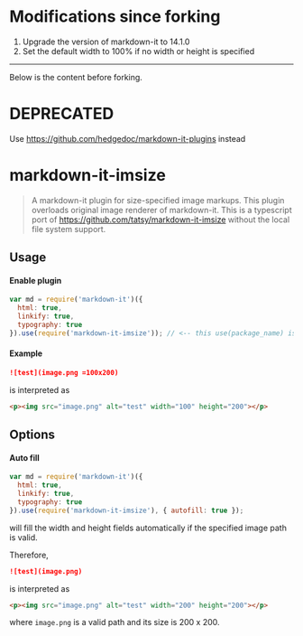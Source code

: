 <!--
SPDX-FileCopyrightText: 2020 The HedgeDoc developers (see AUTHORS file)

SPDX-License-Identifier: CC0-1.0
-->

# Modifications since forking

1. Upgrade the version of markdown-it to 14.1.0
2. Set the default width to 100% if no width or height is specified

-------------------------------

Below is the content before forking.

# DEPRECATED

Use https://github.com/hedgedoc/markdown-it-plugins instead

# markdown-it-imsize
> A markdown-it plugin for size-specified image markups. This plugin overloads original image renderer of markdown-it.
> This is a typescript port of https://github.com/tatsy/markdown-it-imsize without the local file system support.

## Usage

#### Enable plugin

```js
var md = require('markdown-it')({
  html: true,
  linkify: true,
  typography: true
}).use(require('markdown-it-imsize')); // <-- this use(package_name) is required
```

#### Example

```md
![test](image.png =100x200)
```

is interpreted as

```html
<p><img src="image.png" alt="test" width="100" height="200"></p>
```

## Options

#### Auto fill

```js
var md = require('markdown-it')({
  html: true,
  linkify: true,
  typography: true
}).use(require('markdown-it-imsize'), { autofill: true });
```

will fill the width and height fields automatically if the specified image path is valid.

Therefore,

```md
![test](image.png)
```

is interpreted as

```html
<p><img src="image.png" alt="test" width="200" height="200"></p>
```

where ```image.png``` is a valid path and its size is 200 x 200.
